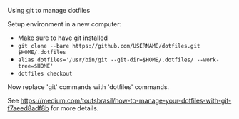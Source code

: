 Using git to manage dotfiles 

Setup environment in a new computer:
- Make sure to have git installed
- `git clone --bare https://github.com/USERNAME/dotfiles.git $HOME/.dotfiles`
- `alias dotfiles='/usr/bin/git --git-dir=$HOME/.dotfiles/ --work-tree=$HOME'`
- `dotfiles checkout`

Now replace 'git' commands with 'dotfiles' commands.

See https://medium.com/toutsbrasil/how-to-manage-your-dotfiles-with-git-f7aeed8adf8b for more details.

